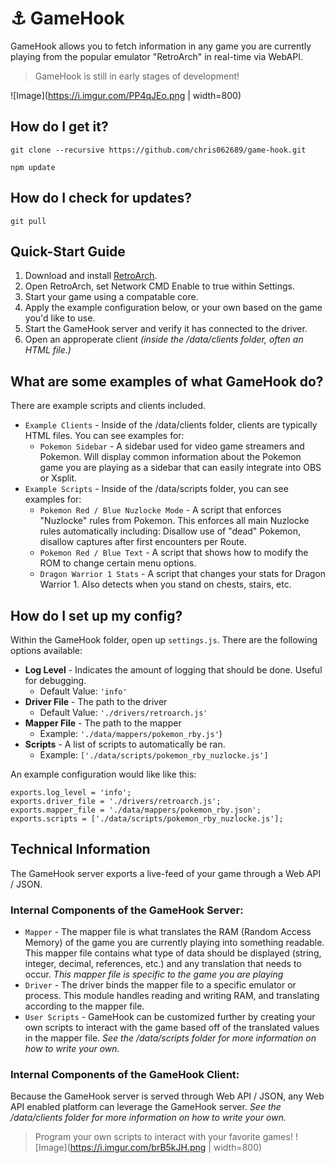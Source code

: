 # :anchor: GameHook
GameHook allows you to fetch information in any game you are currently playing from the popular emulator "RetroArch" in real-time via WebAPI.

> GameHook is still in early stages of development!

![Image](https://i.imgur.com/PP4qJEo.png | width=800)

## How do I get it?
```git clone --recursive https://github.com/chris062689/game-hook.git```

```npm update```
## How do I check for updates?
```git pull```

## Quick-Start Guide
1. Download and install [RetroArch](http://www.libretro.com/index.php/retroarch-2/).
2. Open RetroArch, set Network CMD Enable to true within Settings.
3. Start your game using a compatable core.
4. Apply the example configuration below, or your own based on the game you'd like to use.
5. Start the GameHook server and verify it has connected to the driver.
6. Open an approperate client _(inside the /data/clients folder, often an HTML file.)_

## What are some examples of what GameHook do?

There are example scripts and clients included.
- `Example Clients` - Inside of the /data/clients folder, clients are typically HTML files. You can see examples for:
    - `Pokemon Sidebar` - A sidebar used for video game streamers and Pokemon. Will display common information about the Pokemon game you are playing as a sidebar that can easily integrate into OBS or Xsplit.
- `Example Scripts` - Inside of the /data/scripts folder, you can see examples for:
    - `Pokemon Red / Blue Nuzlocke Mode` - A script that enforces "Nuzlocke" rules from Pokemon. This enforces all main Nuzlocke rules automatically including: Disallow use of "dead" Pokemon, disallow captures after first encounters per Route.
    - `Pokemon Red / Blue Text` - A script that shows how to modify the ROM to change certain menu options.
    - `Dragon Warrior 1 Stats` - A script that changes your stats for Dragon Warrior 1. Also detects when you stand on chests, stairs, etc.

## How do I set up my config?
Within the GameHook folder, open up `settings.js`.
There are the following options available:
- **Log Level** - Indicates the amount of logging that should be done. Useful for debugging.
    - Default Value: `'info'`
- **Driver File** - The path to the driver
    - Default Value: `'./drivers/retroarch.js'`
- **Mapper File** - The path to the mapper
    - Example: `'./data/mappers/pokemon_rby.js'`)
- **Scripts** - A list of scripts to automatically be ran.
    - Example: `['./data/scripts/pokemon_rby_nuzlocke.js']`

An example configuration would like like this:
```
exports.log_level = 'info';
exports.driver_file = './drivers/retroarch.js';
exports.mapper_file = './data/mappers/pokemon_rby.json';
exports.scripts = ['./data/scripts/pokemon_rby_nuzlocke.js'];
```

## Technical Information
The GameHook server exports a live-feed of your game through a Web API / JSON.

### Internal Components of the GameHook Server:
- `Mapper` - The mapper file is what translates the RAM (Random Access Memory) of the game you are currently playing into something readable. This mapper file contains what type of data should be displayed (string, integer, decimal, references, etc.) and any translation that needs to occur. _This mapper file is specific to the game you are playing_
- `Driver` - The driver binds the mapper file to a specific emulator or process. This module handles reading and writing RAM, and translating according to the mapper file.
- `User Scripts` - GameHook can be customized further by creating your own scripts to interact with the game based off of the translated values in the mapper file. _See the /data/scripts folder for more information on how to write your own._

### Internal Components of the GameHook Client:
Because the GameHook server is served through Web API / JSON, any Web API enabled platform can leverage the GameHook server.
_See the /data/clients folder for more information on how to write your own._


> Program your own scripts to interact with your favorite games!
![Image](https://i.imgur.com/brB5kJH.png | width=800)
